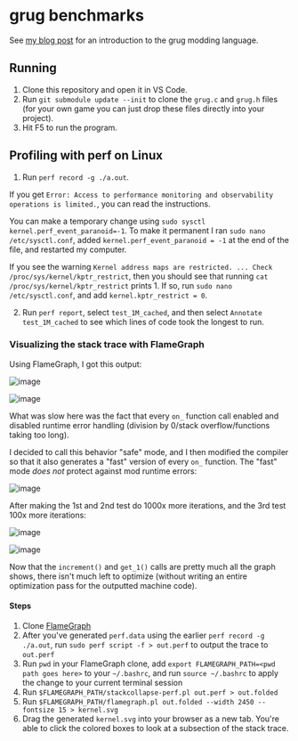 # grug benchmarks

See [my blog post](https://mynameistrez.github.io/2024/02/29/creating-the-perfect-modding-language.html) for an introduction to the grug modding language.

## Running

1. Clone this repository and open it in VS Code.
2. Run `git submodule update --init` to clone the `grug.c` and `grug.h` files (for your own game you can just drop these files directly into your project).
3. Hit F5 to run the program.

## Profiling with perf on Linux

1. Run `perf record -g ./a.out`.

If you get `Error: Access to performance monitoring and observability operations is limited.`, you can read the instructions.

You can make a temporary change using `sudo sysctl kernel.perf_event_paranoid=-1`. To make it permanent I ran `sudo nano /etc/sysctl.conf`, added `kernel.perf_event_paranoid = -1` at the end of the file, and restarted my computer.

If you see the warning `Kernel address maps are restricted. ... Check /proc/sys/kernel/kptr_restrict`, then you should see that running `cat /proc/sys/kernel/kptr_restrict` prints 1. If so, run `sudo nano /etc/sysctl.conf`, and add `kernel.kptr_restrict = 0`.

2. Run `perf report`, select `test_1M_cached`, and then select `Annotate test_1M_cached` to see which lines of code took the longest to run.

### Visualizing the stack trace with FlameGraph

Using FlameGraph, I got this output:

![image](https://github.com/user-attachments/assets/e9c0647c-36b9-432d-b1b5-4d7b33216605)

![image](https://github.com/user-attachments/assets/c1bba5af-9b11-4f13-bd2e-65a4fe42258a)

What was slow here was the fact that every `on_` function call enabled and disabled runtime error handling (division by 0/stack overflow/functions taking too long).

I decided to call this behavior "safe" mode, and I then modified the compiler so that it also generates a "fast" version of every `on_` function. The "fast" mode *does not* protect against mod runtime errors:

![image](https://github.com/user-attachments/assets/2af7dc83-6bd8-4a3e-9829-d7f73d7acf7b)

After making the 1st and 2nd test do 1000x more iterations, and the 3rd test 100x more iterations:

![image](https://github.com/user-attachments/assets/c6b2395a-bc01-428f-a362-bad596debbb0)

![image](https://github.com/user-attachments/assets/f3ba3c4f-13b3-40bb-86bb-477fcec8be16)

Now that the `increment()` and `get_1()` calls are pretty much all the graph shows, there isn't much left to optimize (without writing an entire optimization pass for the outputted machine code).

#### Steps

1. Clone [FlameGraph](https://github.com/brendangregg/FlameGraph)
2. After you've generated `perf.data` using the earlier `perf record -g ./a.out`, run `sudo perf script -f > out.perf` to output the trace to `out.perf`
3. Run `pwd` in your FlameGraph clone, add `export FLAMEGRAPH_PATH=<pwd path goes here>` to your `~/.bashrc`, and run `source ~/.bashrc` to apply the change to your current terminal session
4. Run `$FLAMEGRAPH_PATH/stackcollapse-perf.pl out.perf > out.folded`
5. Run `$FLAMEGRAPH_PATH/flamegraph.pl out.folded --width 2450 --fontsize 15 > kernel.svg`
6. Drag the generated `kernel.svg` into your browser as a new tab. You're able to click the colored boxes to look at a subsection of the stack trace.
